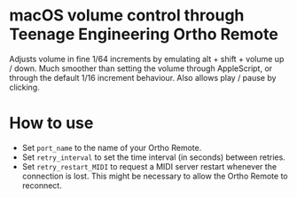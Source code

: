 # macOS volume control through Teenage Engineering Ortho Remote

Adjusts volume in fine 1/64 increments by emulating alt + shift + volume up / down. Much smoother than setting the volume through AppleScript, or through the default 1/16 increment behaviour. Also allows play / pause by clicking.

# How to use

- Set `port_name` to the name of your Ortho Remote.
- Set `retry_interval` to set the time interval (in seconds) between retries.
- Set `retry_restart_MIDI` to request a MIDI server restart whenever the connection is lost. This might be necessary to allow the Ortho Remote to reconnect.

